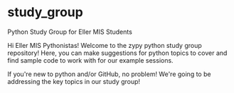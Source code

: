 # study_group
Python Study Group for Eller MIS Students

Hi Eller MIS Pythonistas! Welcome to the zypy python study group repository! Here, you can make suggestions for python topics to cover and  find sample code to work with for our example sessions.

If you're new to python and/or GitHub, no problem! We're going to be addressing the key topics in our study group! 
